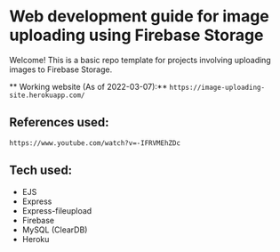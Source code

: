 # Web development guide for image uploading using Firebase Storage
Welcome! This is a basic repo template for projects involving uploading images to Firebase Storage.

** Working website (As of 2022-03-07):** ` https://image-uploading-site.herokuapp.com/ `

## References used:
` https://www.youtube.com/watch?v=-IFRVMEhZDc `

## Tech used:
- EJS
- Express
- Express-fileupload
- Firebase
- MySQL (ClearDB)
- Heroku